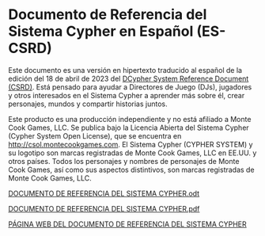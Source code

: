 # Documento de Referencia del Sistema Cypher en Español (ES-CSRD)

Este documento es una versión en hipertexto traducido al español de la edición del 18 de abril de 2023 del [DCypher System Reference Document (CSRD)](http://csol.montecookgames.com/). Está pensado para ayudar a Directores de Juego (DJs), jugadores y otros interesados en el Sistema Cypher a aprender más sobre él, crear personajes, mundos y compartir historias juntos.

Este producto es una producción independiente y no está afiliado a Monte Cook Games, LLC. Se publica
bajo la Licencia Abierta del Sistema Cypher (Cypher System Open License), que se encuentra en
http://csol.montecookgames.com.
El Sistema Cypher (CYPHER SYSTEM) y su logotipo son marcas registradas de Monte Cook Games, LLC en
EE.UU. y otros países. Todos los personajes y nombres de personajes de Monte Cook Games, así como sus
aspectos distintivos, son marcas registradas de Monte Cook Games, LLC.


[DOCUMENTO DE REFERENCIA DEL SISTEMA CYPHER.odt](https://github.com/jabelardo/es-csrd/blob/main/DOCUMENTO%20DE%20REFERENCIA%20DEL%20SISTEMA%20CYPHER.odt)

[DOCUMENTO DE REFERENCIA DEL SISTEMA CYPHER.pdf](https://github.com/jabelardo/es-csrd/blob/main/DOCUMENTO%20DE%20REFERENCIA%20DEL%20SISTEMA%20CYPHER.pdf)

[PÁGINA WEB DEL DOCUMENTO DE REFERENCIA DEL SISTEMA CYPHER](https://jabelardo.github.io/es-csrd/ES-CSRD.html)
